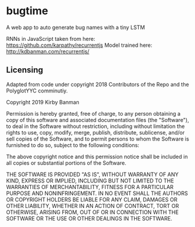 # bugtime
A web app to auto generate bug names with a tiny LSTM

RNNs in JavaScript taken from here: https://github.com/karpathy/recurrentjs
Model trained here: http://kdbanman.com/recurrentjs/

## Licensing

Adapted from code under copyright 2018 Contributors of the Repo and the PolyglotYYC comminutiy.

Copyright 2019 Kirby Banman

Permission is hereby granted, free of charge, to any person obtaining a copy of this software and associated documentation files (the "Software"), to deal in the Software without restriction, including without limitation the rights to use, copy, modify, merge, publish, distribute, sublicense, and/or sell copies of the Software, and to permit persons to whom the Software is furnished to do so, subject to the following conditions:

The above copyright notice and this permission notice shall be included in all copies or substantial portions of the Software.

THE SOFTWARE IS PROVIDED "AS IS", WITHOUT WARRANTY OF ANY KIND, EXPRESS OR IMPLIED, INCLUDING BUT NOT LIMITED TO THE WARRANTIES OF MERCHANTABILITY, FITNESS FOR A PARTICULAR PURPOSE AND NONINFRINGEMENT. IN NO EVENT SHALL THE AUTHORS OR COPYRIGHT HOLDERS BE LIABLE FOR ANY CLAIM, DAMAGES OR OTHER LIABILITY, WHETHER IN AN ACTION OF CONTRACT, TORT OR OTHERWISE, ARISING FROM, OUT OF OR IN CONNECTION WITH THE SOFTWARE OR THE USE OR OTHER DEALINGS IN THE SOFTWARE.
